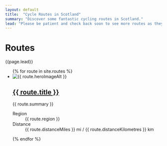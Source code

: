```yaml
---
layout: default
title:  "Cycle Routes in Scotland"
summary: "Discover some fantastic cycling routes in Scotland."
lead: "Please be patient and check back soon to see more routes as they are added."
---
```


<div class="container py-5 text-light">
  <h1>Routes</h1>
  <p class="lead">{{page.lead}}</p>
  <ul class="list-unstyled card-columns mt-5">
    {% for route in site.routes %}
      <li class="card bg-dark text-light border border-secondary">
        <img src="{{route.heroImagePath | prepend: site.baseurl | append: '?nf_resize=smartcrop&w=500'}}" class="card-img-top" alt="{{ route.heroImageAlt }}" loading="lazy" width="auto"/>
        <div class="card-body">
        <h2 class="card-title h5"><a class="stretched-link" href="{{ route.url }}">{{ route.title }}</a></h2>
        <p>{{ route.summary }}</p>
        </div>
        <div class="card-footer">
          <dl class="text-muted d-flex justify-content-between mb-0">
            <dt class="sr-only">Region</dt>
            <dd class="mb-0">{{ route.region }}</dd>
            <dt class="sr-only">Distance</dt>
            <dd class="mb-0">{{ route.distanceMiles }} mi / {{ route.distanceKilometres }} km</dd>
          </dl>
        </div>
      </li>
    {% endfor %}
  </ul>
</div>